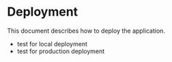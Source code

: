 # Deployment

This document describes how to deploy the application.

+ test for local deployment
+ test for production deployment
